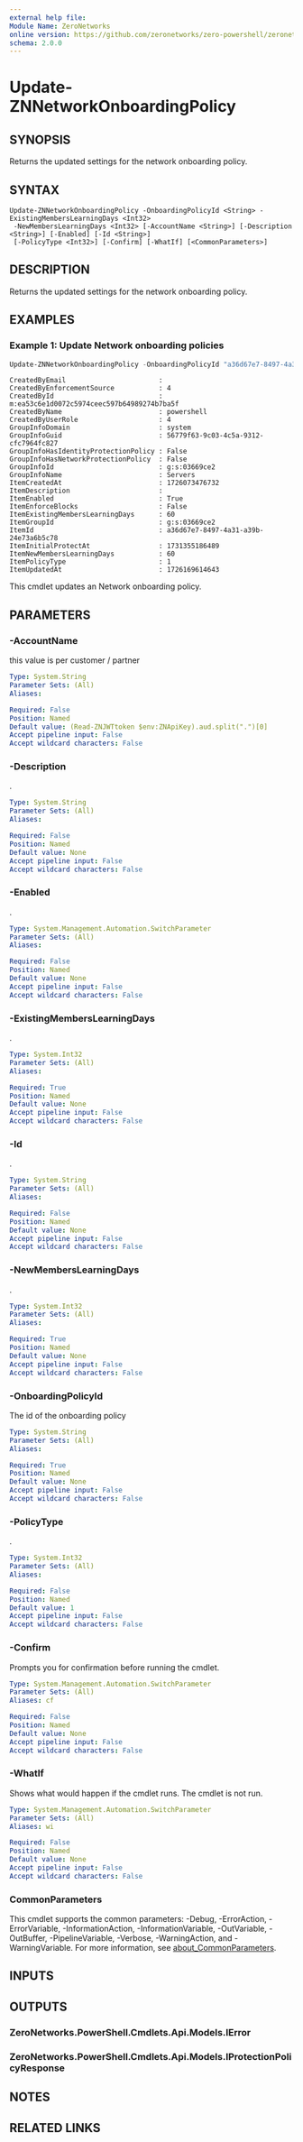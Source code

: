 ```yaml
---
external help file:
Module Name: ZeroNetworks
online version: https://github.com/zeronetworks/zero-powershell/zeronetworks/update-znnetworkonboardingpolicy
schema: 2.0.0
---
```


# Update-ZNNetworkOnboardingPolicy

## SYNOPSIS
Returns the updated settings for the network onboarding policy.

## SYNTAX

```
Update-ZNNetworkOnboardingPolicy -OnboardingPolicyId <String> -ExistingMembersLearningDays <Int32>
 -NewMembersLearningDays <Int32> [-AccountName <String>] [-Description <String>] [-Enabled] [-Id <String>]
 [-PolicyType <Int32>] [-Confirm] [-WhatIf] [<CommonParameters>]
```

## DESCRIPTION
Returns the updated settings for the network onboarding policy.

## EXAMPLES

### Example 1: Update Network onboarding policies
```powershell
Update-ZNNetworkOnboardingPolicy -OnboardingPolicyId "a36d67e7-8497-4a31-a39b-24e73a6b5c78" -ExistingMembersLearningDays 60 -NewMembersLearningDays 60
```

```output
CreatedByEmail                       : 
CreatedByEnforcementSource           : 4
CreatedById                          : m:ea53c6e1d0072c5974ceec597b64989274b7ba5f
CreatedByName                        : powershell
CreatedByUserRole                    : 4
GroupInfoDomain                      : system
GroupInfoGuid                        : 56779f63-9c03-4c5a-9312-cfc7964fc827
GroupInfoHasIdentityProtectionPolicy : False
GroupInfoHasNetworkProtectionPolicy  : False
GroupInfoId                          : g:s:03669ce2
GroupInfoName                        : Servers
ItemCreatedAt                        : 1726073476732
ItemDescription                      : 
ItemEnabled                          : True
ItemEnforceBlocks                    : False
ItemExistingMembersLearningDays      : 60
ItemGroupId                          : g:s:03669ce2
ItemId                               : a36d67e7-8497-4a31-a39b-24e73a6b5c78
ItemInitialProtectAt                 : 1731355186489
ItemNewMembersLearningDays           : 60
ItemPolicyType                       : 1
ItemUpdatedAt                        : 1726169614643
```

This cmdlet updates an Network onboarding policy.

## PARAMETERS

### -AccountName
this value is per customer / partner

```yaml
Type: System.String
Parameter Sets: (All)
Aliases:

Required: False
Position: Named
Default value: (Read-ZNJWTtoken $env:ZNApiKey).aud.split(".")[0]
Accept pipeline input: False
Accept wildcard characters: False
```

### -Description
.

```yaml
Type: System.String
Parameter Sets: (All)
Aliases:

Required: False
Position: Named
Default value: None
Accept pipeline input: False
Accept wildcard characters: False
```

### -Enabled
.

```yaml
Type: System.Management.Automation.SwitchParameter
Parameter Sets: (All)
Aliases:

Required: False
Position: Named
Default value: None
Accept pipeline input: False
Accept wildcard characters: False
```

### -ExistingMembersLearningDays
.

```yaml
Type: System.Int32
Parameter Sets: (All)
Aliases:

Required: True
Position: Named
Default value: None
Accept pipeline input: False
Accept wildcard characters: False
```

### -Id
.

```yaml
Type: System.String
Parameter Sets: (All)
Aliases:

Required: False
Position: Named
Default value: None
Accept pipeline input: False
Accept wildcard characters: False
```

### -NewMembersLearningDays
.

```yaml
Type: System.Int32
Parameter Sets: (All)
Aliases:

Required: True
Position: Named
Default value: None
Accept pipeline input: False
Accept wildcard characters: False
```

### -OnboardingPolicyId
The id of the onboarding policy

```yaml
Type: System.String
Parameter Sets: (All)
Aliases:

Required: True
Position: Named
Default value: None
Accept pipeline input: False
Accept wildcard characters: False
```

### -PolicyType
.

```yaml
Type: System.Int32
Parameter Sets: (All)
Aliases:

Required: False
Position: Named
Default value: 1
Accept pipeline input: False
Accept wildcard characters: False
```

### -Confirm
Prompts you for confirmation before running the cmdlet.

```yaml
Type: System.Management.Automation.SwitchParameter
Parameter Sets: (All)
Aliases: cf

Required: False
Position: Named
Default value: None
Accept pipeline input: False
Accept wildcard characters: False
```

### -WhatIf
Shows what would happen if the cmdlet runs.
The cmdlet is not run.

```yaml
Type: System.Management.Automation.SwitchParameter
Parameter Sets: (All)
Aliases: wi

Required: False
Position: Named
Default value: None
Accept pipeline input: False
Accept wildcard characters: False
```

### CommonParameters
This cmdlet supports the common parameters: -Debug, -ErrorAction, -ErrorVariable, -InformationAction, -InformationVariable, -OutVariable, -OutBuffer, -PipelineVariable, -Verbose, -WarningAction, and -WarningVariable. For more information, see [about_CommonParameters](http://go.microsoft.com/fwlink/?LinkID=113216).

## INPUTS

## OUTPUTS

### ZeroNetworks.PowerShell.Cmdlets.Api.Models.IError

### ZeroNetworks.PowerShell.Cmdlets.Api.Models.IProtectionPolicyResponse

## NOTES

## RELATED LINKS

